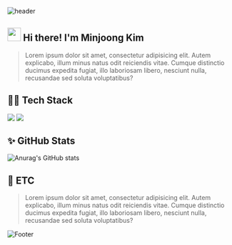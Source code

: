 <!-- font : &text=MINJOONG&fontAlignY=40&fontSize=50&animation=fadeIn -->
![header](https://capsule-render.vercel.app/api?type=waving&color=gradient&customColorList=2&height=250&section=header&text=MINJOONG's%20Github&fontAlignY=40&fontSize=50&animation=fadeIn)

##  <img src="https://raw.githubusercontent.com/aemmadi/aemmadi/master/wave.gif" width="30"> Hi there! I'm Minjoong Kim
> Lorem ipsum dolor sit amet, consectetur adipisicing elit. Autem explicabo, illum minus natus odit reiciendis vitae. Cumque distinctio ducimus expedita fugiat, illo laboriosam libero, nesciunt nulla, recusandae sed soluta voluptatibus?

## 👨‍💻 Tech Stack
<img src="https://img.shields.io/badge/javascript-F7DF1E?style=flat&logo=javascript&logoColor=black"/> <img src="https://img.shields.io/badge/react-61DAFB?style=flat&logo=react&logoColor=black"/>

## ✨ GitHub Stats 
![Anurag's GitHub stats](https://github-readme-stats.vercel.app/api?username=alswnd3746&theme=dark&show_icons=true)

## 💬 ETC 
> Lorem ipsum dolor sit amet, consectetur adipisicing elit. Autem explicabo, illum minus natus odit reiciendis vitae. Cumque distinctio ducimus expedita fugiat, illo laboriosam libero, nesciunt nulla, recusandae sed soluta voluptatibus?

![Footer](https://capsule-render.vercel.app/api?type=waving&color=gradient&customColorList=2&height=250&section=footer)
